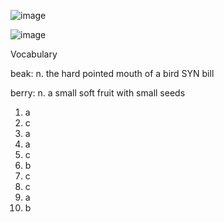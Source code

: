 ![image](https://github.com/jeuneseven/ReadingNotes/assets/8426758/46446752-2d8a-458d-8114-6e256be836ab)

![image](https://github.com/jeuneseven/ReadingNotes/assets/8426758/de6aa99f-3233-4c3d-b1c0-7f902830b899)

Vocabulary

beak: n. the hard pointed mouth of a bird SYN bill

berry: n. a small soft fruit with small seeds

1. a
2. c
3. a
4. a
5. c
6. b
7. c
8. c
9. a
10. b
